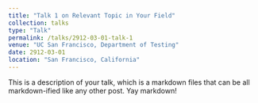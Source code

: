 ```yaml
---
title: "Talk 1 on Relevant Topic in Your Field"
collection: talks
type: "Talk"
permalink: /talks/2912-03-01-talk-1
venue: "UC San Francisco, Department of Testing"
date: 2912-03-01
location: "San Francisco, California"
---
```


This is a description of your talk, which is a markdown files that can be all markdown-ified like any other post. Yay markdown!
